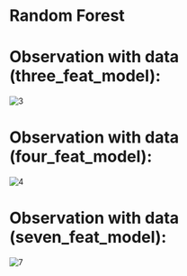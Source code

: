 # Random Forest


# Observation with data (three_feat_model):

![3](https://user-images.githubusercontent.com/17769945/56467106-01a44600-6438-11e9-9e51-2b5955f95b7a.png)

# Observation with data (four_feat_model):


![4](https://user-images.githubusercontent.com/17769945/56467107-01a44600-6438-11e9-9620-f9e887093ab1.png)


# Observation with data (seven_feat_model):


![7](https://user-images.githubusercontent.com/17769945/56467108-023cdc80-6438-11e9-8b3e-044873cfd735.png)

